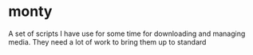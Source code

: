 # monty
A set of scripts I have use for some time for downloading and managing media.  They need a lot of work to bring them up to standard
